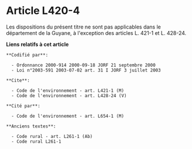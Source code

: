 # Article L420-4

Les dispositions du présent titre ne sont pas applicables dans le département de la Guyane, à l'exception des articles L.
421-1 et L. 428-24.

**Liens relatifs à cet article**

	**Codifié par**:

	  - Ordonnance 2000-914 2000-09-18 JORF 21 septembre 2000
	  - Loi n°2003-591 2003-07-02 art. 31 I JORF 3 juillet 2003

	**Cite**:

	  - Code de l'environnement - art. L421-1 (M)
	  - Code de l'environnement - art. L428-24 (V)

	**Cité par**:

	  - Code de l'environnement - art. L654-1 (M)

	**Anciens textes**:

	  - Code rural - art. L261-1 (Ab)
	  - Code rural L261-1
